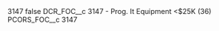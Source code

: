 <?xml version="1.0" encoding="UTF-8"?>
<CustomMetadata xmlns="http://soap.sforce.com/2006/04/metadata" xmlns:xsi="http://www.w3.org/2001/XMLSchema-instance" xmlns:xsd="http://www.w3.org/2001/XMLSchema">
    <label>3147</label>
    <protected>false</protected>
    <values>
        <field>DCR_FOC__c</field>
        <value xsi:type="xsd:string">3147 - Prog. It Equipment &lt;$25K (36)</value>
    </values>
    <values>
        <field>PCORS_FOC__c</field>
        <value xsi:type="xsd:string">3147</value>
    </values>
</CustomMetadata>

